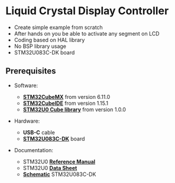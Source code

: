 # Liquid Crystal Display Controller
- Create simple example from scratch
- After hands on you be able to activate any segment on LCD
- Coding based on HAL library
- No BSP library usage
- STM32U083C-DK board

## Prerequisites
- Software:
  - **[STM32CubeMX](https://www.st.com/en/development-tools/stm32cubemx.html)** from version 6.11.0
  - **[STM32CubeIDE](https://www.st.com/en/development-tools/stm32cubeide.html)** from version 1.15.1
  - **[STM32U0 Cube library](https://www.st.com/en/embedded-software/stm32cubeu0.html)** from version 1.0.0
  
- Hardware:
  - **USB-C** cable 
  - **[STM32U083C-DK](https://www.st.com/en/evaluation-tools/stm32u083c-dk.html)** board 

- Documentation:
  - STM32U0 **[Reference Manual](https://www.st.com/resource/en/user_manual/um3261-stm32u0-series-safety-manual-stmicroelectronics.pdf)** 
  - STM32U0 **[Data Sheet](https://www.st.com/resource/en/datasheet/stm32u083cc.pdf)**
  - **[Schematic](https://www.st.com/resource/en/schematic_pack/mb1933-u083c-c02-schematic.pdf)** STM32U083C-DK
